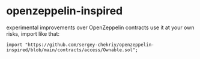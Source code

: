 # openzeppelin-inspired

experimental improvements over OpenZeppelin contracts
use it at your own risks, import like that:
```
import "https://github.com/sergey-chekriy/openzeppelin-inspired/blob/main/contracts/access/Ownable.sol";
```
